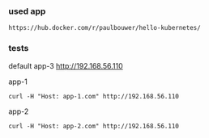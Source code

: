 



### used app

    https://hub.docker.com/r/paulbouwer/hello-kubernetes/



### tests

default app-3 http://192.168.56.110

app-1 

    curl -H "Host: app-1.com" http://192.168.56.110

app-2

    curl -H "Host: app-2.com" http://192.168.56.110

